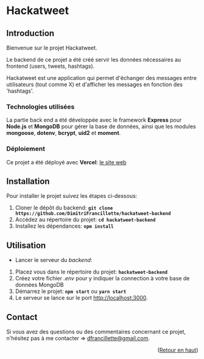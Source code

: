 <a  id="readme-top"></a>

# **Hackatweet**

## **Introduction**

Bienvenue sur le projet Hackatweet.

Le backend de ce projet a été créé servir les données nécessaires au frontend (users, tweets, hashtags).

Hackatweet est une application qui permet d'échanger des messages entre utilisateurs (tout comme X) et d'afficher les messages en fonction des 'hashtags'.

### Technologies utilisées

La partie back end a été développée avec le framework **Express** pour **Node.js** et **MongoDB** pour gérer la base de données, ainsi que les modules **mongoose**, **dotenv**, **bcrypt**, **uid2** et **moment**.

### Déploiement

Ce projet a été déployé avec **Vercel**: [le site web](https://hackhatweet-frontend-pearl.vercel.app/)

## **Installation**

Pour installer le projet suivez les étapes ci-dessous:

1. Cloner le dépôt du backend: **`git clone https://github.com/DimitriFrancillette/hackatweet-backend`**
2. Accédez au répertoire du projet: **`cd hackatweet-backend`**
3. Installez les dépendances: **`npm install`**

## **Utilisation**

- Lancer le serveur du _backend_:

1. Placez vous dans le répertoire du projet: **`hackatweet-backend`**
2. Créez votre fichier _.env_ pour y indiquer la connection à votre base de données MongoDB
3. Démarrez le projet: **`npm start`** ou **`yarn start`**
4. Le serveur se lance sur le port [http://localhost:3000](http://localhost:3000).

## **Contact**

Si vous avez des questions ou des commentaires concernant ce projet, n'hésitez pas à me contacter => [dfrancillette@gmail.com](dfrancillette@mail.com).

<p  align="right">(<a  href="#readme-top">Retour en haut</a>)</p>
